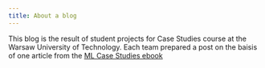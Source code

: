 ```yaml
---
title: About a blog
---
```




This blog is the result of student projects for Case Studies course at the Warsaw University of Technology. Each team prepared a post on the baisis of one article from the [ML Case Studies ebook](https://mini-pw.github.io/2020L-WB-Book/)

